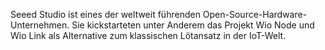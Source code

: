 <!--META {"title":"Seeed Studio","tags":["hardware"],"createDate":null,"updateDate":1489764372585} -->
Seeed Studio ist eines der weltweit führenden Open-Source-Hardware-Unternehmen. Sie kickstarteten unter Anderem das Projekt Wio Node und Wio Link als Alternative zum klassischen Lötansatz in der IoT-Welt.